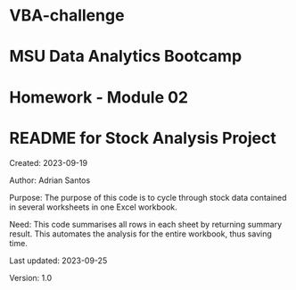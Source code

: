 # VBA-challenge
# MSU Data Analytics Bootcamp
# Homework - Module 02
# README for Stock Analysis Project

Created:		2023-09-19

Author:			Adrian Santos

Purpose:		The purpose of this code is to cycle through stock data contained in several worksheets in one Excel workbook.

Need:			This code summarises all rows in each sheet by returning summary result. This automates the analysis for the entire workbook, thus saving time.

Last updated:		2023-09-25

Version:		1.0

